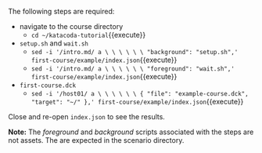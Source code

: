 
The following steps are required:
* navigate to the course directory
  * `cd ~/katacoda-tutorial`{{execute}}
* `setup.sh` and `wait.sh`
  * `sed -i '/intro.md/ a \ \ \ \ \ \ "background": "setup.sh",' first-course/example/index.json`{{execute}}
  * `sed -i '/intro.md/ a \ \ \ \ \ \ "foreground": "wait.sh",' first-course/example/index.json`{{execute}}
* `first-course.dck`
  * `sed -i '/host01/ a \ \ \ \ \ \ { "file": "example-course.dck", "target": "~/" },' first-course/example/index.json`{{execute}}

Close and re-open `index.json` to see the results.

**Note:** The _foreground_ and _background_ scripts associated with the steps are not assets. The are expected in the scenario directory.